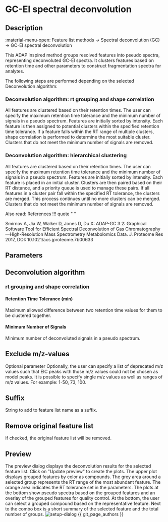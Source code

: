 # GC-EI spectral deconvolution 

## Description
:material-menu-open: Feature list methods → Spectral deconvolution (GC) → GC-EI spectral deconvolution

This ADAP inspired method groups resolved features into pseudo spectra, representing deconvoluted GC-EI spectra. It clusters features based on retention time and other parameters to construct fragmentation spectra for analytes.

The following steps are performed depending on the selected Deconvolution algorithm:

### Deconvolution algorithm: rt grouping and shape correlation 
All features are clustered based on their retention times. The user can specify the maximum retention time tolerance and the minimum number of signals in a pseudo spectrum.
Features are initially sorted by intensity.
Each feature is then assigned to potential clusters within the specified retention time tolerance. If a feature falls within the RT range of multiple clusters, shape correlation is performed to determine the most suitable cluster. Clusters that do not meet the minimum number of signals are removed.
### Deconvolution algorithm: hierarchical clustering
All features are clustered based on their retention times.
The user can specify the maximum retention time tolerance and the minimum number of signals in a pseudo spectrum. Features are initially sorted by intensity.
Each feature is placed in an initial cluster. Clusters are then paired based on their RT distance, and a priority queue is used to manage these pairs.
If all features in a cluster pair fall within the specified RT tolerance, the clusters are merged. This process continues until no more clusters can be merged. Clusters that do not meet the minimum number of signals are removed.

Also read:
References
!!! quote " "
 
Smirnov A, Jia W, Walker D, Jones D, Du X: ADAP-GC 3.2: Graphical Software Tool for Efficient Spectral Deconvolution of Gas Chromatography—High-Resolution Mass Spectrometry Metabolomics Data. J. Proteome Res 2017, DOI: <a>10.1021/acs.jproteome.7b00633</a>

## Parameters

## Deconvolution algorithm
### rt grouping and shape correlation
#### Retention Time Tolerance (min)
Maximum allowed difference between two retention time values for them to be clustered together.

#### Minimum Number of Signals
Minimum number of deconvoluted signals in a pseudo spectrum.

## Exclude m/z-values
Optional parameter
Optionally, the user can specify a list of deprecated m/z values such that EIC peaks with those m/z values could not be chosen as model peaks. It is possible to specify single m/z values as well as ranges of m/z values.
For example: 1-50, 73, 100.

## Suffix
String to add to feature list name as a suffix.

## Remove original feature list
If checked, the original feature list will be removed.

## Preview
The preview dialog displays the deconvolution results for the selected feature list. Click on "Update preview" to create the plots. The upper plot displays grouped features by color as compounds. The grey area around a selected group represents the RT range of the most abundant feature. The orange area indicates the RT tolerance set in the parameters. The plots at the bottom show pseudo spectra based on the grouped features and an overlay of the grouped features for quality control. At the bottom, the user can select a grouped compound based on the representative feature. Next to the combo box is a short summary of the selected feature and the total number of groups.
![setup-dialog](spectral_decon_gc_parameters.png)
{{ git_page_authors }}
